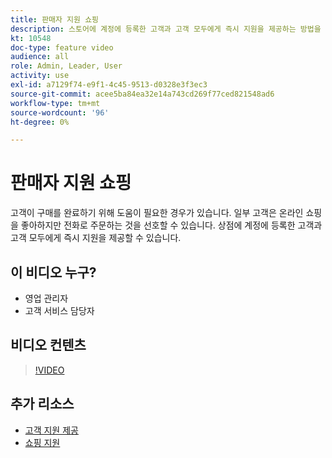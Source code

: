 ```yaml
---
title: 판매자 지원 쇼핑
description: 스토어에 계정에 등록한 고객과 고객 모두에게 즉시 지원을 제공하는 방법을 알아봅니다.
kt: 10548
doc-type: feature video
audience: all
role: Admin, Leader, User
activity: use
exl-id: a7129f74-e9f1-4c45-9513-d0328e3f3ec3
source-git-commit: acee5ba84ea32e14a743cd269f77ced821548ad6
workflow-type: tm+mt
source-wordcount: '96'
ht-degree: 0%

---
```


# 판매자 지원 쇼핑

고객이 구매를 완료하기 위해 도움이 필요한 경우가 있습니다. 일부 고객은 온라인 쇼핑을 좋아하지만 전화로 주문하는 것을 선호할 수 있습니다. 상점에 계정에 등록한 고객과 고객 모두에게 즉시 지원을 제공할 수 있습니다.

## 이 비디오 누구?

- 영업 관리자
- 고객 서비스 담당자

## 비디오 컨텐츠

>[!VIDEO](https://video.tv.adobe.com/v/343662?quality=12&learn=on)

## 추가 리소스

- [고객 지원 제공](https://docs.magento.com/user-guide/customers/login-as-customer.html)
- [쇼핑 지원](https://docs.magento.com/user-guide/sales/shopping-assistance.html)
